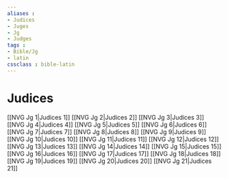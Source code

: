 ```yaml
---
aliases : 
- Judices
- Juges
- Jg
- Judges
tags : 
- Bible/Jg
- latin
cssclass : bible-latin
---
```


# Judices

[[NVG Jg 1|Judices 1]]
[[NVG Jg 2|Judices 2]]
[[NVG Jg 3|Judices 3]]
[[NVG Jg 4|Judices 4]]
[[NVG Jg 5|Judices 5]]
[[NVG Jg 6|Judices 6]]
[[NVG Jg 7|Judices 7]]
[[NVG Jg 8|Judices 8]]
[[NVG Jg 9|Judices 9]]
[[NVG Jg 10|Judices 10]]
[[NVG Jg 11|Judices 11]]
[[NVG Jg 12|Judices 12]]
[[NVG Jg 13|Judices 13]]
[[NVG Jg 14|Judices 14]]
[[NVG Jg 15|Judices 15]]
[[NVG Jg 16|Judices 16]]
[[NVG Jg 17|Judices 17]]
[[NVG Jg 18|Judices 18]]
[[NVG Jg 19|Judices 19]]
[[NVG Jg 20|Judices 20]]
[[NVG Jg 21|Judices 21]]
